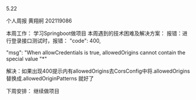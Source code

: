 5.22

个人周报
黄翔舸 202119086

本周工作：
学习Springboot做项目
本周遇到的技术困难及解决方案：
报错：进行登录接口测试时，报错： "code": 400,

"msg": "When allowCredentials is true, allowedOrigins cannot contain the special value "*"

解决：如果出现400提示内有allowedOrigins去CorsConfig中将.allowedOrigins替换成.allowedOriginPatterns 就好了

下周安排：
继续做项目